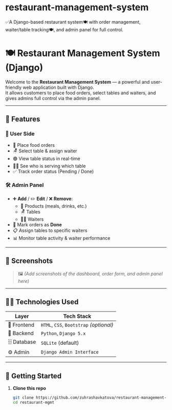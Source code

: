 # restaurant-management-system
✅A Django-based restaurant system🍽 with order management, waiter/table tracking🍽, and admin panel for full control.



# 🍽️ Restaurant Management System (Django)

Welcome to the **Restaurant Management System** — a powerful and user-friendly web application built with Django.  
It allows customers to place food orders, select tables and waiters, and gives admins full control via the admin panel.  

---

## 🔧 Features

### 👥 User Side
- 🛒 Place food orders
- 🪑 Select table & assign waiter
- 🟢 View table status in real-time
- 🧑‍🍳 See who is serving which table
- ✅ Track order status (Pending / Done)

### 🛠️ Admin Panel
- ➕ **Add** / ✏️ **Edit** / ❌ **Remove**:
  - 🍔 Products (meals, drinks, etc.)
  - 🪑 Tables
  - 🧑‍🍳 Waiters
- 📌 Mark orders as **Done**
- 📋 Assign tables to specific waiters
- 📊 Monitor table activity & waiter performance

---

## 📸 Screenshots

> 🖼️ *(Add screenshots of the dashboard, order form, and admin panel here)*

---

## 🧑‍💻 Technologies Used

| Layer       | Tech Stack                  |
|-------------|-----------------------------|
| 🎨 Frontend | `HTML`, `CSS`, `Bootstrap` *(optional)* |
| 🧠 Backend  | `Python`, `Django 5.x`       |
| 🗄️ Database | `SQLite` (default) |
| ⚙️ Admin    | `Django Admin Interface`     |

---

## 🚀 Getting Started

1. **Clone this repo**
   ```bash
   git clone https://github.com/zuhrashavkatova/restaurant-management-system.git
   cd restaurant-mgmt
